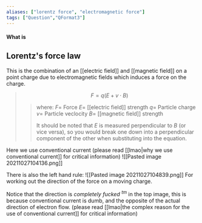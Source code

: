 ```yaml
---
aliases: ["lorentz force", "electromagnetic force"]
tags: ["Question","QFormat3"]
---
```


#### What is
## Lorentz's force law
This is the combination of an [[electric field]] and [[magnetic field]] on a point charge due to electromagnetic fields which induces a force on the charge.
> $$ F = q(E + v\cdot B) $$ 
>> where:
>> $F=$ Force 
>> $E=$ [[electric field]] strength
>> $q=$ Particle charge
>> $v=$ Particle veclocity
>> $B=$ [[magnetic field]] strength
>> 
>> It should be noted that $E$ is measured perpendicular to $B$ (or vice versa), so you would break one down into a perpendicular component of the other when substituting into the equation.

Here we use conventional current (please read [[lmao|why we use conventional current]] for critical information)
![[Pasted image 20211027104136.png]]

There is also the left hand rule:
![[Pasted image 20211027104839.png]]
For working out the direction of the force on a moving charge.

Notice that the direction is *completely fucked $^{tm}$* in the top image, this is because conventional current is dumb, and the opposite of the actual direction of electron flow. (please read [[lmao|the complex reason for the use of conventional current]] for critical information)